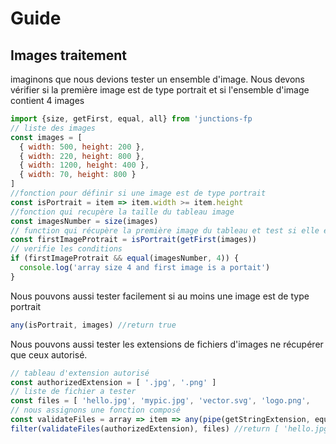 # Guide

## Images traitement
imaginons que nous devions tester un ensemble d'image. Nous devons vérifier si la première image est de type portrait et si l'ensemble d'image contient 4 images

```js
import {size, getFirst, equal, all} from 'junctions-fp
// liste des images
const images = [
  { width: 500, height: 200 },
  { width: 220, height: 800 },
  { width: 1200, height: 400 },
  { width: 70, height: 800 }
]
//fonction pour définir si une image est de type portrait
const isPortrait = item => item.width >= item.height
//fonction qui recupère la taille du tableau image
const imagesNumber = size(images)
// function qui récupère la première image du tableau et test si elle est de type portrait
const firstImageProtrait = isPortrait(getFirst(images))
// verifie les conditions
if (firstImageProtrait && equal(imagesNumber, 4)) {
  console.log('array size 4 and first image is a portait')
}
```
Nous pouvons aussi tester facilement si au moins une image est de type portrait
```js
any(isPortrait, images) //return true
```

Nous pouvons aussi tester les extensions de fichiers d'images ne récupérer que ceux autorisé.

```js
// tableau d'extension autorisé
const authorizedExtension = [ '.jpg', '.png' ]
// liste de fichier a tester
const files = [ 'hello.jpg', 'mypic.jpg', 'vector.svg', 'logo.png',
// nous assignons une fonction composé
const validateFiles = array => item => any(pipe(getStringExtension, equal)(item), array)
filter(validateFiles(authorizedExtension), files) //return [ 'hello.jpg', 'mypic.jpg', 'logo.png' ]
```
